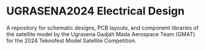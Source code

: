 # UGRASENA2024 Electrical Design
A repository for schematic designs, PCB layouts, and component libraries of the satellite model by the Ugrasena Gadjah Mada Aerospace Team (GMAT) for the 2024 Teknofest Model Satellite Competition.
